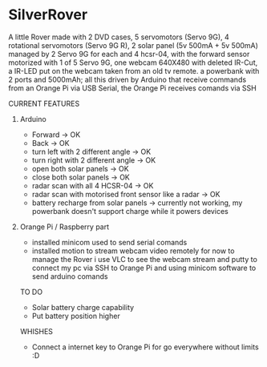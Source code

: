 # SilverRover
A little Rover made with 2 DVD cases, 5 servomotors (Servo 9G), 4 rotational servomotors (Servo 9G R), 2 solar panel (5v 500mA + 5v 500mA) managed by 2 Servo 9G for each and 4 hcsr-04, with the forward sensor motorized with 1 of 5 Servo 9G, one webcam 640X480 with deleted IR-Cut, a IR-LED put on the webcam taken from an old tv remote. a powerbank with 2 ports and 5000mAh; all this driven by Arduino that receive commands from an Orange Pi via USB Serial, the Orange Pi receives comands via SSH





CURRENT FEATURES
1) Arduino
    - Forward -> OK
    - Back -> OK
    - turn left with 2 different angle -> OK
    - turn right with 2 different angle -> OK
    - open both solar panels -> OK 
    - close both solar panels -> OK
    - radar scan with all 4 HCSR-04 -> OK
    - radar scan with motorised front sensor like a radar -> OK
    - battery recharge from solar panels -> currently not working, my powerbank doesn't support charge while it powers devices
    
    
2) Orange Pi / Raspberry part
    - installed minicom used to send serial comands
    - installed motion to stream webcam video remotely
    for now to manage the Rover i use VLC to see the webcam stream and putty to connect my pc via SSH to Orange Pi and using minicom software to send arduino comands
    
    TO DO
      - Solar battery charge capability
      - Put battery position higher
     
    WHISHES
    - Connect a internet key to Orange Pi for go everywhere without limits :D
    
    
